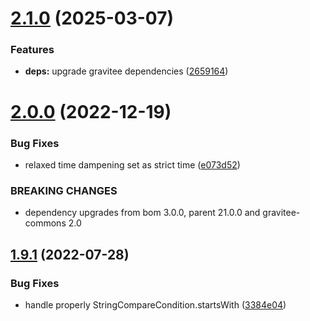 # [2.1.0](https://github.com/gravitee-io/gravitee-alert-api/compare/2.0.0...2.1.0) (2025-03-07)


### Features

* **deps:** upgrade gravitee dependencies ([2659164](https://github.com/gravitee-io/gravitee-alert-api/commit/2659164852c761ccd9e1502fcd25c2f33794cc03))

# [2.0.0](https://github.com/gravitee-io/gravitee-alert-api/compare/1.9.1...2.0.0) (2022-12-19)


### Bug Fixes

* relaxed time dampening set as strict time ([e073d52](https://github.com/gravitee-io/gravitee-alert-api/commit/e073d529dfd0869aa94bdd37d384ba8203e6bc53))


### BREAKING CHANGES

* dependency upgrades from bom 3.0.0, parent 21.0.0 and gravitee-commons 2.0

## [1.9.1](https://github.com/gravitee-io/gravitee-alert-api/compare/1.9.0...1.9.1) (2022-07-28)


### Bug Fixes

* handle properly StringCompareCondition.startsWith ([3384e04](https://github.com/gravitee-io/gravitee-alert-api/commit/3384e048fc01dabfdf02f9796eb937c23ff32c79))
